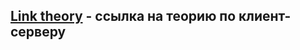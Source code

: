 ## [Link theory](https://docs.google.com/document/d/1-ZgnQodQpbbsmh_OWZAcVDp1d-oCTbeDooA0uY54xSs/edit?tab=t.0) - ссылка на теорию по клиент-серверу
